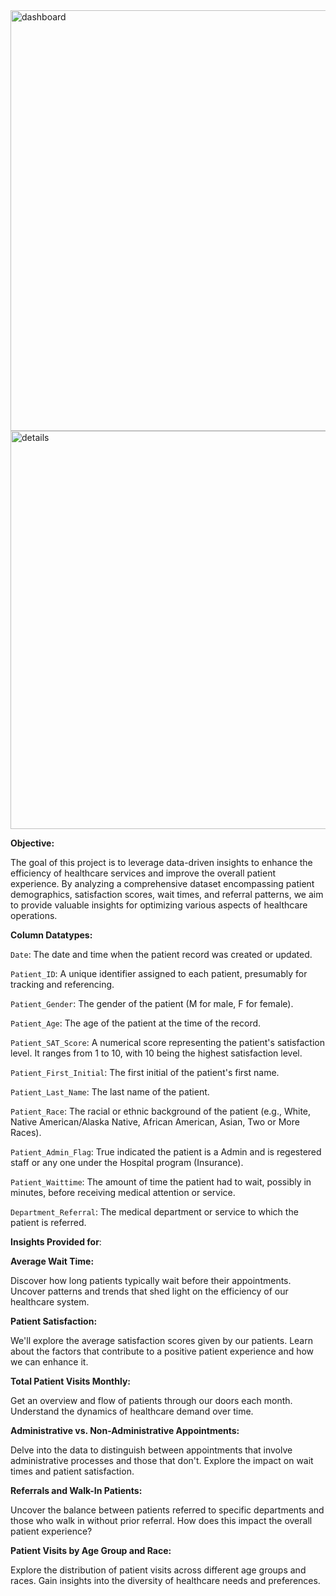 <img width="673" alt="dashboard" src="https://github.com/Harshithachandaluri/Healthcare-Analytic-Dashboard/assets/85833792/a7428ab7-932a-4136-a7e5-e4db1722791f">
<img width="637" alt="details" src="https://github.com/Harshithachandaluri/Healthcare-Analytic-Dashboard/assets/85833792/32cfb69c-0946-4d10-9de5-f10f9d2faf18">


**Objective:**

The goal of this project is to leverage data-driven insights to enhance the efficiency of healthcare services and improve the overall patient experience. By analyzing a comprehensive dataset encompassing patient demographics, satisfaction scores, wait times, and referral patterns, we aim to provide valuable insights for optimizing various aspects of healthcare operations.

**Column Datatypes:**

``Date``: The date and time when the patient record was created or updated.

``Patient_ID``: A unique identifier assigned to each patient, presumably for tracking and referencing.

``Patient_Gender``: The gender of the patient (M for male, F for female).

``Patient_Age``: The age of the patient at the time of the record.

``Patient_SAT_Score``: A numerical score representing the patient's satisfaction level. It ranges from 1 to 10, with 10 being the highest satisfaction level.

``Patient_First_Initial``: The first initial of the patient's first name.

``Patient_Last_Name``: The last name of the patient.

``Patient_Race``: The racial or ethnic background of the patient (e.g., White, Native American/Alaska Native, African American, Asian, Two or More Races).

``Patient_Admin_Flag``: True indicated the patient is a Admin and is regestered staff or any one under the Hospital program (Insurance).

``Patient_Waittime``: The amount of time the patient had to wait, possibly in minutes, before receiving medical attention or service.

``Department_Referral``: The medical department or service to which the patient is referred.

**Insights Provided for**:

**Average Wait Time:**

Discover how long patients typically wait before their appointments. Uncover patterns and trends that shed light on the efficiency of our healthcare system.

**Patient Satisfaction:**

We'll explore the average satisfaction scores given by our patients. Learn about the factors that contribute to a positive patient experience and how we can enhance it.

**Total Patient Visits Monthly:**

Get an overview and flow of patients through our doors each month. Understand the dynamics of healthcare demand over time.

**Administrative vs. Non-Administrative Appointments:**

Delve into the data to distinguish between appointments that involve administrative processes and those that don't. Explore the impact on wait times and patient satisfaction.

**Referrals and Walk-In Patients:**

Uncover the balance between patients referred to specific departments and those who walk in without prior referral. How does this impact the overall patient experience?

**Patient Visits by Age Group and Race:**

Explore the distribution of patient visits across different age groups and races. Gain insights into the diversity of healthcare needs and preferences.
